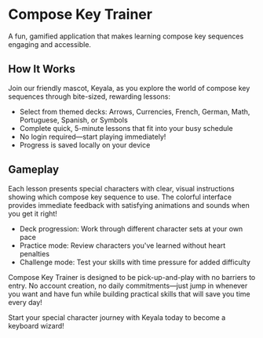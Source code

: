 # Compose Key Trainer

A fun, gamified application that makes learning compose key sequences engaging and accessible.

## How It Works

Join our friendly mascot, Keyala, as you explore the world of compose key sequences through bite-sized, rewarding lessons:

- Select from themed decks: Arrows, Currencies, French, German, Math, Portuguese, Spanish, or Symbols
- Complete quick, 5-minute lessons that fit into your busy schedule
- No login required—start playing immediately!
- Progress is saved locally on your device

## Gameplay

Each lesson presents special characters with clear, visual instructions showing which compose key sequence to use. The colorful interface provides immediate feedback with satisfying animations and sounds when you get it right!

- Deck progression: Work through different character sets at your own pace
- Practice mode: Review characters you've learned without heart penalties
- Challenge mode: Test your skills with time pressure for added difficulty

Compose Key Trainer is designed to be pick-up-and-play with no barriers to entry. No account creation, no daily commitments—just jump in whenever you want and have fun while building practical skills that will save you time every day!

Start your special character journey with Keyala today to become a keyboard wizard!

